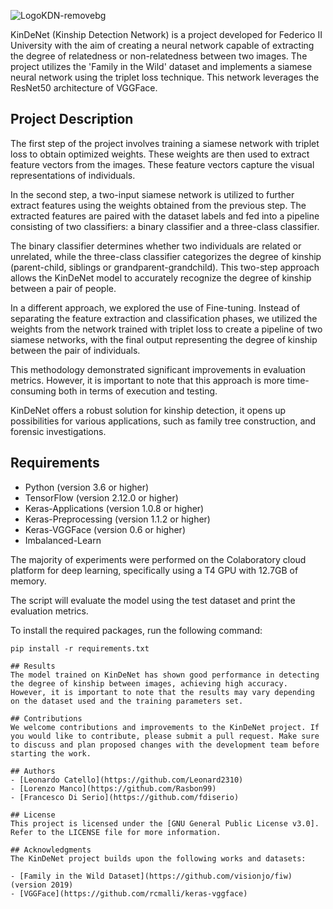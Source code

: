 ![LogoKDN-removebg](https://github.com/Leonard2310/KinDeNet/assets/71086591/c5179afd-2bd8-4ec7-8e93-67af16d8dd9d)

KinDeNet (Kinship Detection Network) is a project developed for Federico II University with the aim of creating a neural network capable of extracting the degree of relatedness or non-relatedness between two images. The project utilizes the 'Family in the Wild' dataset and implements a siamese neural network using the triplet loss technique. This network leverages the ResNet50 architecture of VGGFace.

## Project Description
The first step of the project involves training a siamese network with triplet loss to obtain optimized weights. These weights are then used to extract feature vectors from the images. These feature vectors capture the visual representations of individuals. 

In the second step, a two-input siamese network is utilized to further extract features using the weights obtained from the previous step. The extracted features are paired with the dataset labels and fed into a pipeline consisting of two classifiers: a binary classifier and a three-class classifier.

The binary classifier determines whether two individuals are related or unrelated, while the three-class classifier categorizes the degree of kinship (parent-child, siblings or grandparent-grandchild). This two-step approach allows the KinDeNet model to accurately recognize the degree of kinship between a pair of people.

In a different approach, we explored the use of Fine-tuning. Instead of separating the feature extraction and classification phases, we utilized the weights from the network trained with triplet loss to create a pipeline of two siamese networks, with the final output representing the degree of kinship between the pair of individuals.

This methodology demonstrated significant improvements in evaluation metrics. However, it is important to note that this approach is more time-consuming both in terms of execution and testing.

KinDeNet offers a robust solution for kinship detection, it opens up possibilities for various applications, such as family tree construction, and forensic investigations.

## Requirements
- Python (version 3.6 or higher)
- TensorFlow (version 2.12.0 or higher)
- Keras-Applications (version 1.0.8 or higher)
- Keras-Preprocessing (version 1.1.2 or higher)
- Keras-VGGFace (version 0.6 or higher)
- Imbalanced-Learn 

The majority of experiments were performed on the Colaboratory cloud platform for deep learning, specifically using a T4 GPU with 12.7GB of memory.

The script will evaluate the model using the test dataset and print the evaluation metrics.

To install the required packages, run the following command:

```shell
pip install -r requirements.txt

## Results
The model trained on KinDeNet has shown good performance in detecting the degree of kinship between images, achieving high accuracy. However, it is important to note that the results may vary depending on the dataset used and the training parameters set.

## Contributions
We welcome contributions and improvements to the KinDeNet project. If you would like to contribute, please submit a pull request. Make sure to discuss and plan proposed changes with the development team before starting the work.

## Authors
- [Leonardo Catello](https://github.com/Leonard2310) 
- [Lorenzo Manco](https://github.com/Rasbon99) 
- [Francesco Di Serio](https://github.com/fdiserio)

## License
This project is licensed under the [GNU General Public License v3.0]. Refer to the LICENSE file for more information.

## Acknowledgments
The KinDeNet project builds upon the following works and datasets:

- [Family in the Wild Dataset](https://github.com/visionjo/fiw) (version 2019)
- [VGGFace](https://github.com/rcmalli/keras-vggface)
